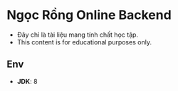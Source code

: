 # Ngọc Rồng Online Backend

   - Đây chỉ là tài liệu mang tính chất học tập.
   - This content is for educational purposes only.

## Env

- **JDK**: 8
